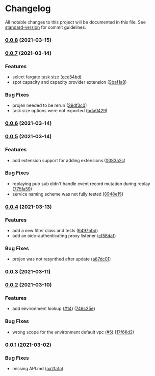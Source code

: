 # Changelog

All notable changes to this project will be documented in this file. See [standard-version](https://github.com/conventional-changelog/standard-version) for commit guidelines.

### [0.0.8](https://github.com/wheatstalk/web-carver/compare/v0.0.7...v0.0.8) (2021-03-15)

### [0.0.7](https://github.com/wheatstalk/web-carver/compare/v0.0.6...v0.0.7) (2021-03-14)


### Features

* select fargate task size ([ece54bd](https://github.com/wheatstalk/web-carver/commit/ece54bd1e6d15ea5362ca3eec3e9e671814284e4))
* spot capacity and capacity provider extension ([9baf1a8](https://github.com/wheatstalk/web-carver/commit/9baf1a8fc7eb8ca0a2a91bbbd6ab538245450d76))


### Bug Fixes

* projen needed to be rerun ([39df3c0](https://github.com/wheatstalk/web-carver/commit/39df3c0ed1f07257388281fac319754073dba449))
* task size options were not exported ([bda0429](https://github.com/wheatstalk/web-carver/commit/bda04297707d973c3d1a775d84a549241a6a0bfb))

### [0.0.6](https://github.com/wheatstalk/web-carver/compare/v0.0.5...v0.0.6) (2021-03-14)

### [0.0.5](https://github.com/wheatstalk/web-carver/compare/v0.0.4...v0.0.5) (2021-03-14)


### Features

* add extension support for adding extensions ([0083a2c](https://github.com/wheatstalk/web-carver/commit/0083a2ce79b532aff73809cd4ba10286f6a1179c))


### Bug Fixes

* replaying pub sub didn't handle event record mutation during replay ([775fa59](https://github.com/wheatstalk/web-carver/commit/775fa59eb1adf1895f016aa34dfc7e25adcde84c))
* service naming scheme was not fully tested ([8948e15](https://github.com/wheatstalk/web-carver/commit/8948e1544cade503bf87b45b53005951bfde203a))

### [0.0.4](https://github.com/wheatstalk/web-carver/compare/v0.0.3...v0.0.4) (2021-03-13)


### Features

* add a new filter class and tests ([6497bbd](https://github.com/wheatstalk/web-carver/commit/6497bbdf2e3f341791336e64731b97456b08a19b))
* add an oidc-authenticating proxy listener ([cf58daf](https://github.com/wheatstalk/web-carver/commit/cf58daf684dd00d6ebf14b0eae00ff7056dc0fff))


### Bug Fixes

* projen was not resynthed after update ([a87dc01](https://github.com/wheatstalk/web-carver/commit/a87dc0166ce3895e7c90fdcdb48e89bba77dee74))

### [0.0.3](https://github.com/wheatstalk/web-carver/compare/v0.0.2...v0.0.3) (2021-03-11)

### [0.0.2](https://github.com/wheatstalk/web-carver/compare/v0.0.1...v0.0.2) (2021-03-10)


### Features

* add environment lookup ([#14](https://github.com/wheatstalk/web-carver/issues/14)) ([746c25e](https://github.com/wheatstalk/web-carver/commit/746c25e6d6e4314aabb664560b48084da403c990))


### Bug Fixes

* wrong scope for the environment default vpc ([#5](https://github.com/wheatstalk/web-carver/issues/5)) ([17f66d2](https://github.com/wheatstalk/web-carver/commit/17f66d2c2636436fe5b76871727dcc5b53489297))

### 0.0.1 (2021-03-02)


### Bug Fixes

* missing API.md ([aa2fa1a](https://github.com/wheatstalk/web-carver/commit/aa2fa1a02be9d21fd5cccd77c52bc719d679ecf8))
